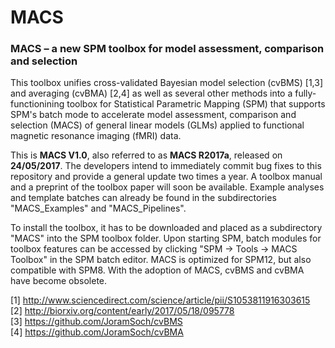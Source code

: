 # MACS

<h3>MACS – a new SPM toolbox for model assessment, comparison and selection</h3>

This toolbox unifies cross-validated Bayesian model selection (cvBMS) [1,3] and averaging (cvBMA) [2,4] as well as several other methods into a fully-functionining toolbox for Statistical Parametric Mapping (SPM) that supports SPM's batch mode to accelerate model assessment, comparison and selection (MACS) of general linear models (GLMs) applied to functional magnetic resonance imaging (fMRI) data.

This is <b>MACS V1.0</b>, also referred to as <b>MACS R2017a</b>, released on <b>24/05/2017</b>. The developers intend to immediately commit bug fixes to this repository and provide a general update two times a year. A toolbox manual and a preprint of the toolbox paper will soon be available. Example analyses and template batches can already be found in the subdirectories "MACS_Examples" and "MACS_Pipelines".

To install the toolbox, it has to be downloaded and placed as a subdirectory "MACS" into the SPM toolbox folder. Upon starting SPM, batch modules for toolbox features can be accessed by clicking "SPM -> Tools -> MACS Toolbox" in the SPM batch editor. MACS is optimized for SPM12, but also compatible with SPM8. With the adoption of MACS, cvBMS and cvBMA have become obsolete.

[1] http://www.sciencedirect.com/science/article/pii/S1053811916303615 <br>
[2] http://biorxiv.org/content/early/2017/05/18/095778 <br>
[3] https://github.com/JoramSoch/cvBMS <br>
[4] https://github.com/JoramSoch/cvBMA <br>
